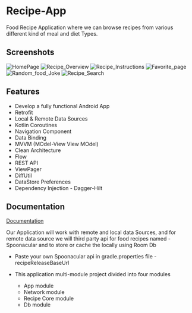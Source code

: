 
# Recipe-App

Food Recipe Application where we can browse recipes from various different kind of meal and diet Types.


## Screenshots
![HomePage](https://github.com/ak363255/Recipe-App/assets/36182994/ca0b884a-bf78-4c87-be0e-cc8e22a1357a)
![Recipe_Overview](https://github.com/ak363255/Recipe-App/assets/36182994/76674ed9-35d6-40c1-80aa-e88d84c33735)
![Recipe_Instructions](https://github.com/ak363255/Recipe-App/assets/36182994/f47a1e53-80b8-4d0a-9db7-8a291356cadb)
![Favorite_page](https://github.com/ak363255/Recipe-App/assets/36182994/d3935653-e648-4751-bf2e-45404be1c756)
![Random_food_Joke](https://github.com/ak363255/Recipe-App/assets/36182994/d4a1d20c-c014-4a74-bc01-c9fec32dabb4)
![Recipe_Search](https://github.com/ak363255/Recipe-App/assets/36182994/44680d67-7b45-45e9-95d4-07c9baa71cbd)

## Features 
- Develop a fully functional Android App
- Retrofit
- Local & Remote Data Sources
- Kotlin Coroutines
- Navigation Component
- Data Binding
-  MVVM (MOdel-View View MOdel)
- Clean Architecture
- Flow
- REST API
- ViewPager
- DiffUtil
- DataStore Preferences
- Dependency Injection - Dagger-Hilt



## Documentation

[Documentation](https://linktodocumentation)

Our Application will work with remote and local data Sources, and for remote data source we will third party api for food recipes named - Spoonacular and to store or cache the locally using Room Db

-  Paste your own Spoonacular api in gradle.properties file - recipeReleaseBaseUrl 

- This application multi-module project divided into four modules
  - App module
  - Network module
  - Recipe Core module
  - Db module
